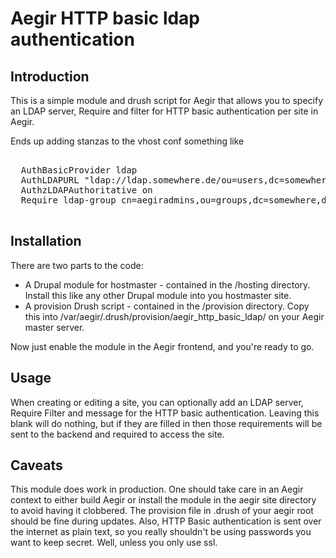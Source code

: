 Aegir HTTP basic ldap authentication
===============================

Introduction
------------

This is a simple module and drush script for Aegir that allows you to specify an
LDAP server, Require and filter for  HTTP basic authentication per site in Aegir.

Ends up adding stanzas to the vhost conf something like
<pre>
 <Directory /siteroot>
  AuthBasicProvider ldap
  AuthLDAPURL "ldap://ldap.somewhere.de/ou=users,dc=somewhere,dc=de?uid"
  AuthzLDAPAuthoritative on
  Require ldap-group cn=aegiradmins,ou=groups,dc=somewhere,dc=de
 </Directory>
</pre>

Installation
------------

There are two parts to the code:
- A Drupal module for hostmaster - contained in the /hosting directory. Install
  this like any other Drupal module into you hostmaster site.
- A provision Drush script - contained in the /provision directory. Copy this
  into /var/aegir/.drush/provision/aegir_http_basic_ldap/ on your Aegir master
   server.

Now just enable the module in the Aegir frontend, and you're ready to go.


Usage
-----

When creating or editing a site, you can optionally add an LDAP server, Require Filter and
message for the HTTP basic authentication. Leaving this blank will do nothing,
but if they are filled in then those requirements will be sent to the backend and
required to access the site.

Caveats
-------

This module does work in production. One should take care in an Aegir context to either build 
Aegir or install the module in the aegir site directory to avoid having it clobbered.
The provision file in .drush of your aegir root should be fine during updates.
Also, HTTP Basic authentication is sent over the internet as plain text, 
so you really shouldn't be using passwords you want to keep secret. 
Well, unless you only use ssl.

